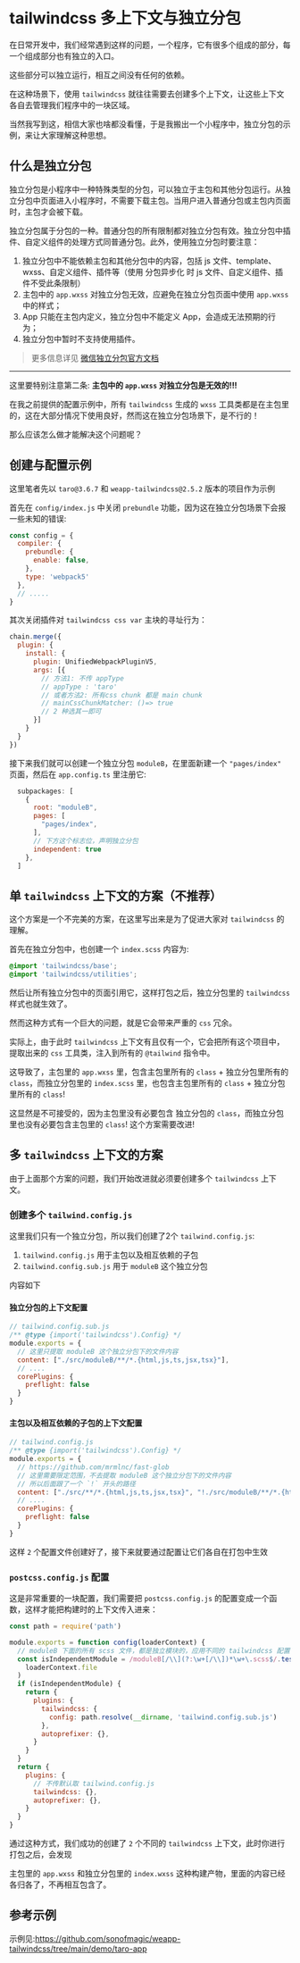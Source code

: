 # tailwindcss 多上下文与独立分包

在日常开发中，我们经常遇到这样的问题，一个程序，它有很多个组成的部分，每一个组成部分也有独立的入口。

这些部分可以独立运行，相互之间没有任何的依赖。

在这种场景下，使用 `tailwindcss` 就往往需要去创建多个上下文，让这些上下文各自去管理我们程序中的一块区域。

当然我写到这，相信大家也啥都没看懂，于是我搬出一个小程序中，独立分包的示例，来让大家理解这种思想。

## 什么是独立分包

独立分包是小程序中一种特殊类型的分包，可以独立于主包和其他分包运行。从独立分包中页面进入小程序时，不需要下载主包。当用户进入普通分包或主包内页面时，主包才会被下载。

独立分包属于分包的一种。普通分包的所有限制都对独立分包有效。独立分包中插件、自定义组件的处理方式同普通分包。此外，使用独立分包时要注意：

1. 独立分包中不能依赖主包和其他分包中的内容，包括 js 文件、template、wxss、自定义组件、插件等（使用 分包异步化 时 js 文件、自定义组件、插件不受此条限制）
0. 主包中的 `app.wxss` 对独立分包无效，应避免在独立分包页面中使用 `app.wxss` 中的样式；
0. App 只能在主包内定义，独立分包中不能定义 App，会造成无法预期的行为；
0. 独立分包中暂时不支持使用插件。

> 更多信息详见 [微信独立分包官方文档](https://developers.weixin.qq.com/miniprogram/dev/framework/subpackages/independent.html)

---

这里要特别注意第二条: **主包中的 `app.wxss` 对独立分包是无效的!!!**

在我之前提供的配置示例中，所有 `tailwindcss` 生成的 `wxss` 工具类都是在主包里的，这在大部分情况下使用良好，然而这在独立分包场景下，是不行的！

那么应该怎么做才能解决这个问题呢？

## 创建与配置示例

这里笔者先以 `taro@3.6.7` 和 `weapp-tailwindcss@2.5.2` 版本的项目作为示例

首先在 `config/index.js` 中关闭 `prebundle` 功能，因为这在独立分包场景下会报一些未知的错误:

```js
const config = {
  compiler: {
    prebundle: {
      enable: false,
    },
    type: 'webpack5'
  },
  // .....
}
```

其次关闭插件对 `tailwindcss css var` 主块的寻址行为：

```js
chain.merge({
  plugin: {
    install: {
      plugin: UnifiedWebpackPluginV5,
      args: [{
        // 方法1: 不传 appType
        // appType : 'taro'
        // 或者方法2: 所有css chunk 都是 main chunk
        // mainCssChunkMatcher: ()=> true
        // 2 种选其一即可
      }]
    }
  }
})
```

接下来我们就可以创建一个独立分包 `moduleB`，在里面新建一个 `"pages/index"` 页面，然后在 `app.config.ts` 里注册它:

```js
  subpackages: [
    {
      root: "moduleB",
      pages: [
        "pages/index",
      ],
      // 下方这个标志位，声明独立分包
      independent: true
    },
  ]
```

## 单 `tailwindcss` 上下文的方案（不推荐）

这个方案是一个不完美的方案，在这里写出来是为了促进大家对 `tailwindcss` 的理解。

首先在独立分包中，也创建一个 `index.scss` 内容为:

```css
@import 'tailwindcss/base';
@import 'tailwindcss/utilities';
```

然后让所有独立分包中的页面引用它，这样打包之后，独立分包里的 `tailwindcss` 样式也就生效了。

然而这种方式有一个巨大的问题，就是它会带来严重的 `css` 冗余。

实际上，由于此时 `tailwindcss` 上下文有且仅有一个，它会把所有这个项目中，提取出来的 `css` 工具类，注入到所有的 `@tailwind` 指令中。

这导致了，主包里的 `app.wxss` 里，包含主包里所有的 `class` + 独立分包里所有的 `class`，而独立分包里的 `index.scss` 里，也包含主包里所有的 `class` + 独立分包里所有的 `class`!

这显然是不可接受的，因为主包里没有必要包含 独立分包的 `class`，而独立分包里也没有必要包含主包里的 `class`! 这个方案需要改进!

## 多 `tailwindcss` 上下文的方案

由于上面那个方案的问题，我们开始改进就必须要创建多个 `tailwindcss` 上下文。

### 创建多个 `tailwind.config.js`

这里我们只有一个独立分包，所以我们创建了2个 `tailwind.config.js`:

1. `tailwind.config.js` 用于主包以及相互依赖的子包
2. `tailwind.config.sub.js` 用于 `moduleB` 这个独立分包

内容如下

#### 独立分包的上下文配置

```js
// tailwind.config.sub.js
/** @type {import('tailwindcss').Config} */
module.exports = {
  // 这里只提取 moduleB 这个独立分包下的文件内容
  content: ["./src/moduleB/**/*.{html,js,ts,jsx,tsx}"],
  // ....
  corePlugins: {
    preflight: false
  }
}
```

#### 主包以及相互依赖的子包的上下文配置

```js
// tailwind.config.js
/** @type {import('tailwindcss').Config} */
module.exports = {
  // https://github.com/mrmlnc/fast-glob
  // 这里需要限定范围，不去提取 moduleB 这个独立分包下的文件内容
  // 所以后面跟了一个 `!` 开头的路径
  content: ["./src/**/*.{html,js,ts,jsx,tsx}", "!./src/moduleB/**/*.{html,js,ts,jsx,tsx}"],
  // ....
  corePlugins: {
    preflight: false
  }
}
```

这样 `2` 个配置文件创建好了，接下来就要通过配置让它们各自在打包中生效

### `postcss.config.js` 配置

这是非常重要的一块配置，我们需要把 `postcss.config.js` 的配置变成一个函数，这样才能把构建时的上下文传入进来：

```js
const path = require('path')

module.exports = function config(loaderContext) {
  // moduleB 下面的所有 scss 文件，都是独立模块的，应用不同的 tailwindcss 配置
  const isIndependentModule = /moduleB[/\\](?:\w+[/\\])*\w+\.scss$/.test(
    loaderContext.file
  )
  if (isIndependentModule) {
    return {
      plugins: {
        tailwindcss: {
          config: path.resolve(__dirname, 'tailwind.config.sub.js')
        },
        autoprefixer: {},
      }
    }
  }
  return {
    plugins: {
      // 不传默认取 tailwind.config.js
      tailwindcss: {},
      autoprefixer: {},
    }
  }
}
```

通过这种方式，我们成功的创建了 `2` 个不同的 `tailwindcss` 上下文，此时你进行打包之后，会发现

主包里的 `app.wxss` 和独立分包里的 `index.wxss` 这种构建产物，里面的内容已经各归各了，不再相互包含了。

## 参考示例

示例见:<https://github.com/sonofmagic/weapp-tailwindcss/tree/main/demo/taro-app>
